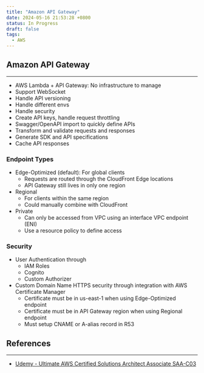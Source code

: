 ```yaml
---
title: "Amazon API Gateway"
date: 2024-05-16 21:53:28 +0800
status: In Progress
draft: false
tags:
  - AWS
---
```

## Amazon API Gateway
---
- AWS Lambda + API Gateway: No infrastructure to manage
- Support WebSocket
- Handle API versioning
- Handle different envs
- Handle security
- Create API keys, handle request throttling
- Swagger/OpenAPI import to quickly define APIs
- Transform and validate requests and responses
- Generate SDK and API specifications
- Cache API responses

### Endpoint Types
- Edge-Optimized (default): For global clients
	- Requests are routed through the CloudFront Edge locations
	- API Gateway still lives in only one region
- Regional
	- For clients within the same region
	- Could manually combine with CloudFront
- Private
	- Can only be accessed from VPC using an interface VPC endpoint (ENI)
	- Use a resource policy to define access

### Security
- User Authentication through
	- IAM Roles
	- Cognito
	- Custom Authorizer
- Custom Domain Name HTTPS security through integration with AWS Certificate Manager
	- Certificate must be in us-east-1 when using Edge-Optimized endpoint
	- Certificate must be in API Gateway region when using Regional endpoint
	- Must setup CNAME or A-alias record in R53

## References
---
- [Udemy - Ultimate AWS Certified Solutions Architect Associate SAA-C03](https://www.udemy.com/course/aws-certified-solutions-architect-associate-saa-c03)

